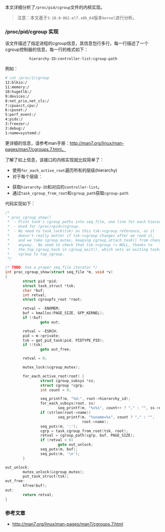 
本文详细分析了`/proc/pid/cgroup`文件的内核实现。

> 注意：本文基于`3.10.0-862.el7.x86_64`版本`kernel`进行分析。

<!--more-->

### /proc/pid/cgroup 实现 

该文件描述了指定进程的cgroup信息，其信息包行多行，每一行描述了一个cgroup控制器的信息，每一行的格式如下：

```
           hierarchy-ID:controller-list:cgroup-path
```

例如：

```bash
# cat /proc/1/cgroup 
12:blkio:/
11:memory:/
10:hugetlb:/
9:devices:/
8:net_prio,net_cls:/
7:cpuacct,cpu:/
6:cpuset:/
5:perf_event:/
4:pids:/
3:freezer:/
2:debug:/
1:name=systemd:/
```

更详细的信息，请参考man手册：http://man7.org/linux/man-pages/man7/cgroups.7.html。

了解了如上信息，该接口的内核实现就比较简单了：

* 使用`for_each_active_root`遍历所有的层级(hierarchy)
* 对于每个层级：
 - 获取`hierarchy-ID`和对应的`controller-list`。
 - 通过`task_cgroup_from_root`和`cgroup_path`获取`cgroup-path`

代码实现如下：

```c
/*
 * proc_cgroup_show()
 *  - Print task's cgroup paths into seq_file, one line for each hierarchy
 *  - Used for /proc/<pid>/cgroup.
 *  - No need to task_lock(tsk) on this tsk->cgroup reference, as it
 *    doesn't really matter if tsk->cgroup changes after we read it,
 *    and we take cgroup_mutex, keeping cgroup_attach_task() from changing it
 *    anyway.  No need to check that tsk->cgroup != NULL, thanks to
 *    the_top_cgroup_hack in cgroup_exit(), which sets an exiting tasks
 *    cgroup to top_cgroup.
 */

/* TODO: Use a proper seq_file iterator */
int proc_cgroup_show(struct seq_file *m, void *v)
{
        struct pid *pid;
        struct task_struct *tsk;
        char *buf;
        int retval;
        struct cgroupfs_root *root;

        retval = -ENOMEM;
        buf = kmalloc(PAGE_SIZE, GFP_KERNEL);
        if (!buf)
                goto out;

        retval = -ESRCH;
        pid = m->private;
        tsk = get_pid_task(pid, PIDTYPE_PID);
        if (!tsk)
                goto out_free;

        retval = 0;

        mutex_lock(&cgroup_mutex);

        for_each_active_root(root) {
                struct cgroup_subsys *ss;
                struct cgroup *cgrp;
                int count = 0;

                seq_printf(m, "%d:", root->hierarchy_id);
                for_each_subsys(root, ss)
                        seq_printf(m, "%s%s", count++ ? "," : "", ss->name);
                if (strlen(root->name))
                        seq_printf(m, "%sname=%s", count ? "," : "",
                                   root->name);
                seq_putc(m, ':');
                cgrp = task_cgroup_from_root(tsk, root);
                retval = cgroup_path(cgrp, buf, PAGE_SIZE);
                if (retval < 0)
                        goto out_unlock;
                seq_puts(m, buf);
                seq_putc(m, '\n');
        }

out_unlock:
        mutex_unlock(&cgroup_mutex);
        put_task_struct(tsk);
out_free:
        kfree(buf);
out:
        return retval;
}
```

### 参考文章

* http://man7.org/linux/man-pages/man7/cgroups.7.html

